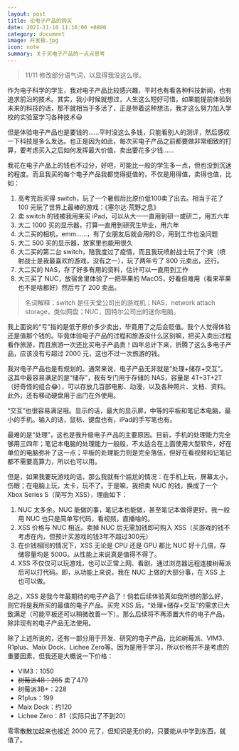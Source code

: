 ```yaml
---
layout: post
title: 论电子产品的购买
date: 2021-11-10 11:16:00 +0800
category: document
image: 开发板.jpg
icon: note
summary: 关于买电子产品的一点点思考
---
```


<!--more-->

> 11/11 修改部分语气词，以显得我没这么嗲。

作为电子科学的学生，我对电子产品比较感兴趣，平时也有看各种科技新闻，也有追求前沿的技术。其实，我小时候就想过，人生这么短好可惜，如果能提前体验到未来的科技的话，那不就相当于多活了，正是带着这种想法，我才这么努力加入学校的实验室学习各种技术😃

但是体验电子产品也是要钱的……平时没这么多钱，只能看别人的测评，然后感叹一下科技是多么发达。也正是因为如此，每次买电子产品之前都要做非常细致的打算，要考虑买入之后如何发挥最大价值，卖出要花多少钱……

我花在电子产品上的钱也不过分，好吧，可能比一般的学生多一点，但也没到沉迷的程度。而且我买的每个电子产品我都觉得挺值的，不仅是用得值，卖得也值，比如：

1. 高考完后买得 switch，玩了一个暑假后比原价低100卖了出去。相当于花了 100 元玩了世界上最棒的游戏：《塞尔达·荒野之息》
2. 卖 switch 的钱被我用来买 iPad，可以从大一一直用到研一或研二，用五六年
3. 大二 1000 买的显示器，打算一直用到研究生毕业，用六年
4. 大二买的相机，emm……，有了女朋友后就会用的😣，用到工作也没问题
5. 大二 500 买的显示器，放家里也能用很久
6. 大二买的第二台 switch，陪我度过了疫情，而且我玩喷射战士玩了个爽（喷射战士是我最喜欢的游戏，没有之一），玩了两年亏了 800 元卖出，还行。
7. 大二买的 NAS，存了好多有用的资料，估计可以一直用到工作
8. 大三买了 NUC，放宿舍里体验了一把苹果的 MacOS，好看但难用（看来苹果也不是啥都好）然后亏了 200 卖出。

> 名词解释：switch 是任天堂公司出的游戏机；NAS，network attach storage，类似网盘；NUC，因特尔公司出的迷你电脑。

我上面说的“亏”指的是低于原价多少卖出，毕竟用了之后会贬值。我个人觉得体验还是值那个钱的。毕竟体验电子产品的过程和旅游没什么区别嘛，把买入卖出过程看作旅游，而且旅游一次还比买电子产品贵！四年总计下来，折腾了这么多电子产品，应该没有亏超过 2000 元，这也不过一次旅游的钱。

我对电子产品也是有规划的。通常来说，电子产品无非就是“处理+储存+交互”。这其中最容易满足的是“储存”，我有专门用于存储的 NAS，容量是 4T+3T+2T（好奇怪的组合😂），可以存放几百部电影、动漫，以及各种照片、文档、资料。此外，还有移动硬盘用于出门在外使用。

“交互”也很容易满足哦。显示的话，最大的显示屏，中等的平板和笔记本电脑，最小的手机。输入的话，鼠标、键盘也有，iPad的手写笔也有。

最难的是“处理”，这也是我升级电子产品的主要原因。目前，手机的处理能力完全够用三四年；笔记本电脑的处理能力一般般，不太适合在上面使用大型软件，好在单位的电脑弥补了这一点；平板的处理能力则是完全落伍，但好在看视频和记笔记都不需要高算力，所以也可以用。

但是，如果我要玩游戏的话，那么我就有个尴尬的情况：在手机上玩，屏幕太小，伤眼；在电脑上玩，太卡，玩不了。于是嘛，我把卖 NUC 的钱，换成了一个 Xbox Series S（简写为 XSS），理由如下：

1. NUC 太多余。NUC 能做的事，笔记本也能做，甚至笔记本做得更好。我一般用 NUC 也只是简单写代码，看视频，直播啥的。
2. XSS 价格与 NUC 相近。卖掉 NUC 后无需加钱即可购入 XSS（买游戏的钱不考虑在内，但预计买游戏的钱3年不超过300元）
3. 在价钱相同的情况下，XSS 无论是 CPU 还是 GPU 都比 NUC 好十几倍，存储容量均是 500G。从性能上来说真是值得不得了。
4. XSS 不仅仅可以玩游戏，也可以正常上网、看剧，通过浏览器远程连接树莓派后可以打代码。即，从功能上来说，我在 NUC 上做的大部分事，在 XSS 上也可以做。

总之，XSS 是我今年最期待的电子产品了！倘若后续体验真如我所想的那么好，则它将是我所买的最值的电子产品。买完 XSS 后，“处理+储存+交互”的需求已大致满足（可能平板还可以稍微改善一下）。那么后续将不再添置大件的电子产品，除非现有的电子产品无法使用。

除了上述所说的，还有一部分用于开发、研究的电子产品，比如树莓派、VIM3、R1plus、Maix Dock、Lichee Zero等。因为是用于学习，所以价格并不是考虑的重要因素，但我还是大概说一下价格：

- VIM3：1050
- ~~树莓派4B：265~~ 卖了479
- 树莓派3B+：228
- R1plus：199
- Maix Dock：约120
- Lichee Zero：81（实际只出了不到20）

零零散散加起来也接近 2000 元了，但知识是无价的，只要能从中学到东西，就值了。
